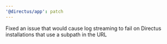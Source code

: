 ```yaml
---
'@directus/app': patch
---
```


Fixed an issue that would cause log streaming to fail on Directus installations that use a subpath in the URL
